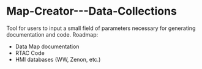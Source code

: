 # Map-Creator---Data-Collections
Tool for users to input a small field of parameters necessary for generating documentation and code.
Roadmap:
- Data Map documentation
- RTAC Code
- HMI databases (WW, Zenon, etc.)
